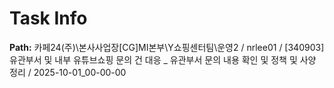 # Task Info

**Path:** 카페24(주)\본사사업장\[CG]MI본부\Y쇼핑센터팀\운영2 / nrlee01 / [340903] 유관부서 및 내부 유튜브쇼핑 문의 건 대응 _ 유관부서 문의 내용 확인 및 정책 및 사양 정리 / 2025-10-01_00-00-00

